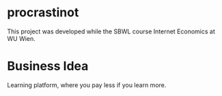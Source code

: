 # procrastinot
This project was developed while the SBWL course Internet Economics at WU Wien.

# Business Idea
Learning platform, where you pay less if you learn more.